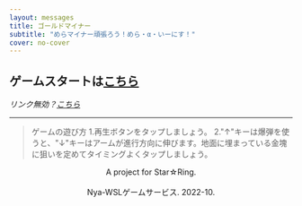 ```yaml
---
layout: messages
title: ゴールドマイナー
subtitle: "めらマイナー頑張ろう！めら・α・いーにす！"
cover: no-cover
---
```




## ゲームスタートは[こちら](http://mera-miner.nya-wsl.com/)

*リンク無効？[こちら](https://gold-miner-lake.vercel.app/)*

------
> ゲームの遊び方
>   1.再生ボタンをタップしましょう。
>   2."↑"キーは爆弾を使うと、"↓"キーはアームが進行方向に伸びます。地面に埋まっている金塊に狙いを定めてタイミングよくタップしましょう。



<center>A project for Star☆Ring.<br><br>Nya-WSLゲームサービス. 2022-10.</center>
